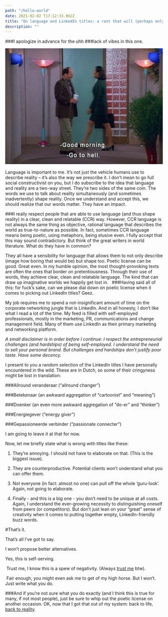 ```yaml
---
path: "/hello-world"
date: 2021-02-02 T17:12:33.962Z
title: "On language and LinkedIn titles: a rant that will (perhaps only) make sense in Dutch"
description: ""
---
```


###I apologize in advance for the uhh
###lack of vibes in this one. 

![george from Seinfeld](george.jpg)

Language is important to me. It’s not just the vehicle humans use to describe reality – it’s also the way we prescribe it. I don’t mean to go full social constructivist on you, but I do subscribe to the idea that language and reality are a two-way street. They’re two sides of the same coin. The words we use to talk about reality simultaneously (and sometimes inadvertently) shape reality. Once we understand and accept this, we should realize that our words matter. They have an impact. 

###I really respect people 
that are able to use language (and thus shape reality) in a clear, clean and relatable (CCR) way. However, CCR language is not always the same thing as objective, rational language that describes the world as true-to-nature as possible. In fact, sometimes CCR language means being poetic, using metaphors, being elusive even. I fully accept that this may sound contradictory. But think of the great writers in world literature. What do they have in common?

They all have a sensibility for language that allows them to not only describe (image how boring that would be) but shape too. 
Poetic license can be good. Great even. In my humble opinion, the most thought-provoking texts are often the ones that border on pretentiousness. Through their use of words, they achieve clear, clean and relatable language. The kind that can draw up imaginative worlds we happily get lost in.  
###Having said all of this: 
for fuck’s sake, can we please dial down on poetic license when it comes to picking out LinkedIn titles? Geez. 

My job requires me to spend a not-insignificant amount of time on the corporate networking jungle that is LinkedIn. And in all honesty, I don’t like what I read a lot of the time. My feed is filled with self-employed professionals, mostly in the marketing, PR, communications and change management field. Many of them use LinkedIn as their primary marketing and networking platform. 

*A small disclaimer is in order before I continue: I respect the entrepreneurial challenges (and hardships) of being self-employed. I understand the need to sell your personal brand. But challenges and hardships don’t justify poor taste. Have some decency.*

I present to you a random selection of the LinkedIn titles I have personally encountered in the wild. These are in Dutch, so some of their cringyness might be lost in translation:

###Allround veranderaar (“allround changer”)

###Betekenaar (an awkward aggregation of “cartoonist” and “meaning”)

###Doenker (an even more awkward aggregation of “do-er” and “thinker”)

###Energiegever (“energy giver”)

###Gepassioneerde verbinder (“passionate connecter”) 

I am going to leave it at that for now.

Now, let me briefly state what is wrong with titles like these:

1. They’re annoying. I should not have to elaborate on that. (This is the biggest issue).

2. They are counterproductive. Potential clients won’t understand what you can offer them. 

3. Not everyone (in fact: almost no one) can pull off the whole ‘guru-look’. Again, not going to elaborate. 

4. Finally - and this is a big one - you don’t need to be unique at all costs. Again, I understand the ever-growing necessity to distinguishing oneself from peers (or competitors). But don’t just lean on your “great” sense of creativity when it comes to putting together empty, LinkedIn-friendly buzz words. 


#That’s it. 

That’s all I’ve got to say. 

I won’t propose better alternatives. 

Yes, this is self-serving. 

 Trust me, I know this is a spew of negativity. (Always [trust me](www.trustcharliedickens.com) btw).

 Fair enough, you might even ask me to get of my high horse. But I won’t. Just write what you do. 

###And if you’re not sure what you do exactly (and I think this is true for many, if not most people), just be sure to whip out the poetic license on another occasion.
OK, now that I got that out of my system: back to life, [back to reality](https://www.youtube.com/watch?v=uEiszPROhlQ&ab_channel=DJOneLove). 